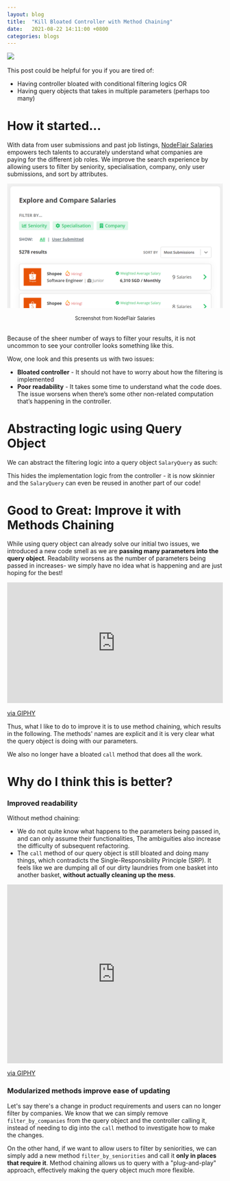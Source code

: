 ```yaml
---
layout: blog
title:  "Kill Bloated Controller with Method Chaining"
date:   2021-08-22 14:11:00 +0800
categories: blogs
---
```


[nodeflair-salaries]:           https://nodeflair.com/salaries
[nf_salaries_explore_filters]:  /assets/nf_salaries_explore_filters.png
[cover]:                        /assets/kill_bloated_controller_cover.png

![][cover]

This post could be helpful for you if you are tired of:
- Having controller bloated with conditional filtering logics OR
- Having query objects that takes in multiple parameters (perhaps too many)

# <b>How it started...</b>

With data from user submissions and past job listings, [NodeFlair Salaries][nodeflair-salaries] empowers tech talents to accurately understand what companies are paying for the different job roles. We improve the search experience by allowing users to filter by seniority, specialisation, company, only user submissions, and sort by attributes.

![NodeFlair Salaries - Explore - Filters][nf_salaries_explore_filters]
<div align="center">
  <div style="font-size: 80%; width: 80%">
    Screenshot from NodeFlair Salaries
  </div>
</div>
<br>

Because of the sheer number of ways to filter your results, it is not uncommon to see your controller looks something like this.

<script src="https://gist.github.com/adriangohjw/23ee6839536d3a837d2517140c34543d.js?file=before.rb"></script>

Wow, one look and this presents us with two issues:
- <b>Bloated controller</b> - It should not have to worry about how the filtering is implemented
- <b>Poor readability</b> - It takes some time to understand what the code does. The issue worsens when there’s some other non-related computation that’s happening in the controller.

# <b>Abstracting logic using Query Object</b>

We can abstract the filtering logic into a query object `SalaryQuery` as such:

<script src="https://gist.github.com/adriangohjw/23ee6839536d3a837d2517140c34543d.js?file=1_query_object.rb"></script>

This hides the implementation logic from the controller - it is now skinnier and the `SalaryQuery` can even be reused in another part of our code!

<script src="https://gist.github.com/adriangohjw/23ee6839536d3a837d2517140c34543d.js?file=1_query_object_in_controller.rb"></script>

# <b>Good to Great: Improve it with Methods Chaining</b>

While using query object can already solve our initial two issues, we introduced a new code smell as we are <b>passing many parameters into the query object</b>. Readability worsens as the number of parameters being passed in increases- we simply have no idea what is happening and are just hoping for the best!

<div style="width:100%;height:0;padding-bottom:56%;position:relative;"><iframe src="https://giphy.com/embed/TvXwdYI205i4E" width="100%" height="100%" style="position:absolute" frameBorder="0" class="giphy-embed" allowFullScreen></iframe></div><p><a href="https://giphy.com/gifs/power-puff-girls-TvXwdYI205i4E">via GIPHY</a></p>

Thus, what I like to do to improve it is to use method chaining, which results in the following. The methods' names are explicit and it is very clear what the query object is doing with our parameters.

<script src="https://gist.github.com/adriangohjw/23ee6839536d3a837d2517140c34543d.js?file=2_query_object_with_method_chaining_in_controller.rb"></script>

We also no longer have a bloated `call` method that does all the work.

<script src="https://gist.github.com/adriangohjw/23ee6839536d3a837d2517140c34543d.js?file=2_query_object_with_method_chaining.rb"></script>

# <b>Why do I think this is better?</b>

### Improved readability

Without method chaining: 
- We do not quite know what happens to the parameters being passed in, and can only assume their functionalities, The ambiguities also increase the difficulty of subsequent refactoring.
- The `call` method of our query object is still bloated and doing many things, which contradicts the Single-Responsibility Principle (SRP). It feels like we are dumping all of our dirty laundries from one basket into another basket, <b>without actually cleaning up the mess</b>.

<div style="width:100%;height:0;padding-bottom:83%;position:relative;"><iframe src="https://giphy.com/embed/nBjOqZ6h0ili0" width="100%" height="100%" style="position:absolute" frameBorder="0" class="giphy-embed" allowFullScreen></iframe></div><p><a href="https://giphy.com/gifs/mess-nBjOqZ6h0ili0">via GIPHY</a></p>

### Modularized methods improve ease of updating

Let's say there's a change in product requirements and users can no longer filter by companies. We know that we can simply remove `filter_by_companies` from the query object and the controller calling it, instead of needing to dig into the `call` method to investigate how to make the changes.

On the other hand, if we want to allow users to filter by seniorities, we can simply add a new method `filter_by_seniorities` and call it <b>only in places that require it</b>. Method chaining allows us to query with a "plug-and-play" approach, effectively making the query object much more flexible.